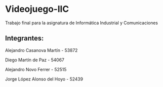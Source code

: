 # Videojuego-IIC
Trabajo final para la asignatura de Informática Industrial y Comunicaciones

## Integrantes:

Alejandro Casanova Martín - 53872

Diego Martín de Paz - 54067

Alejandro Novo Ferrer - 52515

Jorge López Alonso del Hoyo - 52439 

